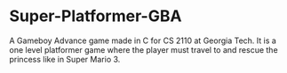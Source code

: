 # Super-Platformer-GBA
A Gameboy Advance game made in C for CS 2110 at Georgia Tech.  It is a one level platformer game where the player must travel to and rescue the princess like in Super Mario 3.
